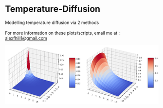 # Temperature-Diffusion
Modelling temperature diffusion via 2 methods <br/>
<br/>
For more information on these plots/scripts, email me at : alexfhill1@gmail.com

![Temperature Diffusion Results](2dmethodsplot.png)
